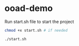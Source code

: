 # ooad-demo

Run start.sh file to start the project
```bash
chmod +x start.sh # if needed

./start.sh
```